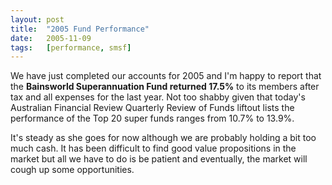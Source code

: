```yaml
---
layout: post
title:  "2005 Fund Performance"
date:   2005-11-09
tags:   [performance, smsf]
---
```


We have just completed our accounts for 2005 and I'm happy to report
that the **Bainsworld Superannuation Fund returned 17.5%** to its
members after tax and all expenses for the last year. Not too shabby
given that today's Australian Financial Review Quarterly Review of Funds
liftout lists the performance of the Top 20 super funds ranges from
10.7% to 13.9%.

It's steady as she goes for now although we are probably
holding a bit too much cash. It has been difficult to find good value
propositions in the market but all we have to do is be patient and
eventually, the market will cough up some opportunities.
